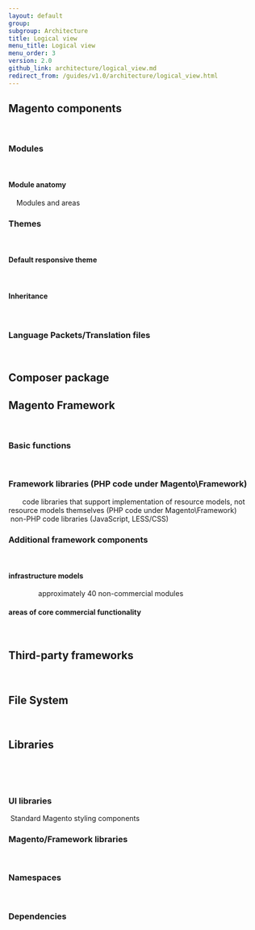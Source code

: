 ```yaml
---
layout: default
group: 
subgroup: Architecture
title: Logical view
menu_title: Logical view
menu_order: 3
version: 2.0
github_link: architecture/logical_view.md
redirect_from: /guides/v1.0/architecture/logical_view.html
---
```



<h2>Magento components</h2> 


<h3>Modules</h3>
 <h4>Module anatomy</h4>
  
 <h>Modules and areas</h4> 
          

<h3>Themes</h3>
 <h4>Default responsive theme</h4>
 <h4>Inheritance</h4> 
          
<h3>Language Packets/Translation files</h3>
  
<h2>Composer package</h2>


<h2>Magento Framework</h2>

       <h3>Basic functions</h3>
       
       <h3>Framework libraries (PHP code under Magento\Framework)</h3>
       code libraries that support implementation of resource models, not resource models themselves (PHP code under Magento\Framework)
       non-PHP code libraries (JavaScript, LESS/CSS)
       
       <h3>Additional framework components</h3>
       
       <h4>infrastructure models</h4>
        
       approximately 40 non-commercial modules
       <h4>areas of core commercial functionality</h4>
        
          <h2>Third-party frameworks</h2>
          <h2>File System</h2>
          
       
<h2>Libraries</h2> 

 <h3>UI libraries</h3>
 Standard Magento styling components
 
 <h3>Magento/Framework libraries</h3>
 
  <h3>Namespaces</h3>
  
  <h3>Dependencies</h3> 

